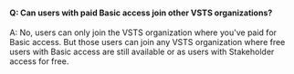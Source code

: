 #### Q: Can users with paid Basic access join other VSTS organizations?

A:	No, users can only join the VSTS organization where you've paid for Basic access. 
But those users can join any VSTS organization where free users with Basic access are still available 
or as users with Stakeholder access for free.
